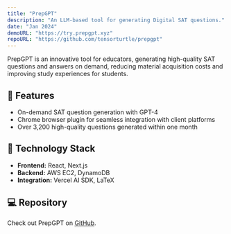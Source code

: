```yaml
---
title: "PrepGPT"
description: "An LLM-based tool for generating Digital SAT questions."
date: "Jan 2024"
demoURL: "https://try.prepgpt.xyz"
repoURL: "https://github.com/tensorturtle/prepgpt"
---
```


PrepGPT is an innovative tool for educators, generating high-quality SAT questions and answers on demand, reducing material acquisition costs and improving study experiences for students.

## 🚀 Features

- On-demand SAT question generation with GPT-4
- Chrome browser plugin for seamless integration with client platforms
- Over 3,200 high-quality questions generated within one month

## 📄 Technology Stack

- **Frontend:** React, Next.js
- **Backend:** AWS EC2, DynamoDB
- **Integration:** Vercel AI SDK, LaTeX

## 💻 Repository

Check out PrepGPT on [GitHub](https://github.com/tensorturtle/prepgpt).
